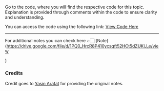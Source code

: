 Go to the code, where you will find the respective code for this topic. Explanation is provided through comments within the code to ensure clarity and understanding.

You can access the code using the following link:
[View Code Here]()

---
For additional notes you can check here 👉🏻 [Note](https://drive.google.com/file/d/1PQ0_HrcR8P410ycsqft52HCt5dZUKU_e/view

)

### Credits

Credit goes to [Yasin Arafat](https://github.com/yasin-arafat-05) for providing the original notes.
